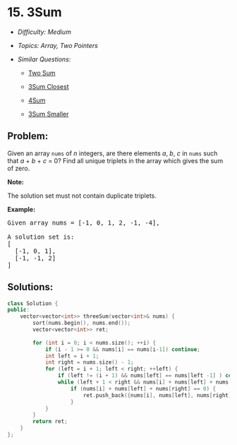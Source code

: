 # 15. 3Sum

* *Difficulty: Medium*

* *Topics: Array, Two Pointers*

* *Similar Questions:*

  * [Two Sum](./tests/3sum.md)

  * [3Sum Closest](./tests/3sum.md)

  * [4Sum](./tests/3sum.md)

  * [3Sum Smaller](./tests/3sum.md)

## Problem:

<p>Given an array <code>nums</code> of <em>n</em> integers, are there elements <em>a</em>, <em>b</em>, <em>c</em> in <code>nums</code> such that <em>a</em> + <em>b</em> + <em>c</em> = 0? Find all unique triplets in the array which gives the sum of zero.</p>

<p><strong>Note:</strong></p>

<p>The solution set must not contain duplicate triplets.</p>

<p><strong>Example:</strong></p>

<pre>
Given array nums = [-1, 0, 1, 2, -1, -4],

A solution set is:
[
  [-1, 0, 1],
  [-1, -1, 2]
]
</pre>

## Solutions:

```c++
class Solution {
public:
    vector<vector<int>> threeSum(vector<int>& nums) {
        sort(nums.begin(), nums.end());
        vector<vector<int>> ret;
        
        for (int i = 0; i < nums.size(); ++i) {
            if (i - 1 >= 0 && nums[i] == nums[i-1]) continue;
            int left = i + 1;
            int right = nums.size() - 1;
            for (left = i + 1; left < right; ++left) {
                if (left != (i + 1) && nums[left] == nums[left -1] ) continue;
                while (left + 1 < right && nums[i] + nums[left] + nums[right] > 0) right --; 
                    if (nums[i] + nums[left] + nums[right] == 0) {
                        ret.push_back({nums[i], nums[left], nums[right]});
                    }
            }
        }
        return ret;
    }
};
```
